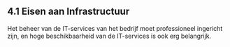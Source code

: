 ## 4.1 Eisen aan Infrastructuur

Het beheer van de IT-services van het bedrijf moet professioneel ingericht zijn, en hoge beschikbaarheid van de IT-services is ook erg belangrijk.
